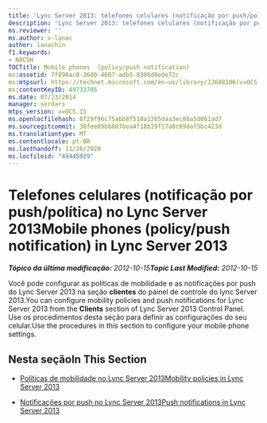 ```yaml
---
title: 'Lync Server 2013: telefones celulares (notificação por push/política)'
description: 'Lync Server 2013: telefones celulares (notificação por push/política).'
ms.reviewer: ''
ms.author: v-lanac
author: lanachin
f1.keywords:
- NOCSH
TOCTitle: Mobile phones  (policy/push notification)
ms:assetid: 7f890ac0-3680-4607-adb5-8306d8ede72c
ms:mtpsurl: https://technet.microsoft.com/en-us/library/JJ688106(v=OCS.15)
ms:contentKeyID: 49733705
ms.date: 07/23/2014
manager: serdars
mtps_version: v=OCS.15
ms.openlocfilehash: 8f29f96c75abb8f510a1265daa3ec88a5d061ad7
ms.sourcegitcommit: 36fee89bb887bea4f18b19f17a8c69daf5bc423d
ms.translationtype: MT
ms.contentlocale: pt-BR
ms.lasthandoff: 11/26/2020
ms.locfileid: "49445929"
---
```

# <a name="mobile-phones-policypush-notification-in-lync-server-2013"></a><span data-ttu-id="f1b08-103">Telefones celulares (notificação por push/política) no Lync Server 2013</span><span class="sxs-lookup"><span data-stu-id="f1b08-103">Mobile phones (policy/push notification) in Lync Server 2013</span></span>

<div data-xmlns="http://www.w3.org/1999/xhtml">

<div class="topic" data-xmlns="http://www.w3.org/1999/xhtml" data-msxsl="urn:schemas-microsoft-com:xslt" data-cs="https://msdn.microsoft.com/">

<div data-asp="https://msdn2.microsoft.com/asp">



</div>

<div id="mainSection">

<div id="mainBody"><span data-ttu-id="f1b08-104">

<span> </span></span><span class="sxs-lookup"><span data-stu-id="f1b08-104">

<span> </span></span></span>

<span data-ttu-id="f1b08-105">_**Tópico da última modificação:** 2012-10-15_</span><span class="sxs-lookup"><span data-stu-id="f1b08-105">_**Topic Last Modified:** 2012-10-15_</span></span>

<span data-ttu-id="f1b08-106">Você pode configurar as políticas de mobilidade e as notificações por push do Lync Server 2013 na seção **clientes** do painel de controle do lync Server 2013.</span><span class="sxs-lookup"><span data-stu-id="f1b08-106">You can configure mobility policies and push notifications for Lync Server 2013 from the **Clients** section of Lync Server 2013 Control Panel.</span></span> <span data-ttu-id="f1b08-107">Use os procedimentos desta seção para definir as configurações do seu celular.</span><span class="sxs-lookup"><span data-stu-id="f1b08-107">Use the procedures in this section to configure your mobile phone settings.</span></span>

<div>

## <a name="in-this-section"></a><span data-ttu-id="f1b08-108">Nesta seção</span><span class="sxs-lookup"><span data-stu-id="f1b08-108">In This Section</span></span>

  - [<span data-ttu-id="f1b08-109">Políticas de mobilidade no Lync Server 2013</span><span class="sxs-lookup"><span data-stu-id="f1b08-109">Mobility policies in Lync Server 2013</span></span>](lync-server-2013-mobility-policies.md)

  - [<span data-ttu-id="f1b08-110">Notificações por push no Lync Server 2013</span><span class="sxs-lookup"><span data-stu-id="f1b08-110">Push notifications in Lync Server 2013</span></span>](lync-server-2013-push-notifications.md)

<span data-ttu-id="f1b08-111"></div>

</div>

<span> </span>

</div>

</div>

</span><span class="sxs-lookup"><span data-stu-id="f1b08-111"></div>

</div>

<span> </span>

</div>

</div>

</span></span></div>

